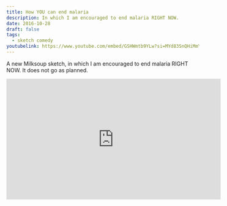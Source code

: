 ```yaml
---
title: How YOU can end malaria
description: In which I am encouraged to end malaria RIGHT NOW.
date: 2016-10-28
draft: false
tags:
  - sketch comedy
youtubelink: https://www.youtube.com/embed/GSHWmtb9YLw?si=MYd83SnQHiMmYTLT
---
```


A new Milksoup sketch, in which I am encouraged to end malaria RIGHT NOW. It does not go as planned.

<iframe width="560" height="315" src="https://www.youtube.com/embed/GSHWmtb9YLw?si=MYd83SnQHiMmYTLT" title="YouTube video player" frameborder="0" allow="accelerometer; autoplay; clipboard-write; encrypted-media; gyroscope; picture-in-picture; web-share" allowfullscreen></iframe>
